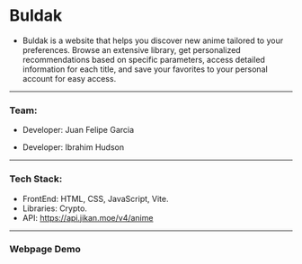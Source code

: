 # Buldak

- Buldak is a website that helps you discover new anime tailored to your preferences. Browse an extensive library, get personalized recommendations based on specific parameters, access detailed information for each title, and save your favorites to your personal account for easy access.

---

### Team:

 - Developer: Juan Felipe Garcia

 - Developer: Ibrahim Hudson

---

### Tech Stack:

- FrontEnd: HTML, CSS, JavaScript, Vite.
- Libraries: Crypto.
- API: https://api.jikan.moe/v4/anime

---

### Webpage Demo






